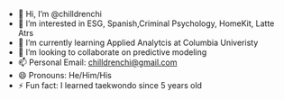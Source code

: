 - 👋 Hi, I’m @chilldrenchi
- 👀 I’m interested in ESG, Spanish,Criminal Psychology, HomeKit, Latte Atrs 
- 🌱 I’m currently learning Applied Analytcis at Columbia Univeristy 
- 💞️ I’m looking to collaborate on predictive modeling 
- 📫 Personal Email: chilldrenchi@gmail.com
- 😄 Pronouns: He/Him/His
- ⚡ Fun fact: I learned taekwondo since 5 years old

<!---
chilldrenchi/chilldrenchi is a ✨ special ✨ repository because its `README.md` (this file) appears on your GitHub profile.
You can click the Preview link to take a look at your changes.
--->
